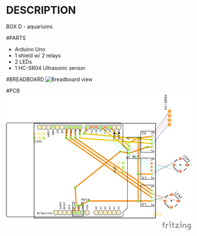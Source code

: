 # DESCRIPTION
BOX D - aquariums 

#PARTS
- Arduino Uno
- 1 shield w/ 2 relays 
- 2 LEDs
- 1 HC-SR04 Ultrasonic sensor

#BREADBOARD
![Breadboard view](https://github.com/Sonoscopia/InSono/blob/master/BOXES/BOX_D/_fritzing/BoxD_shield_v1_bradboard.png)

#PCB
![PCB view](https://github.com/Sonoscopia/InSono/blob/master/BOXES/BOX_D/_fritzing/BoxD_shield_v1_pcb.png)
